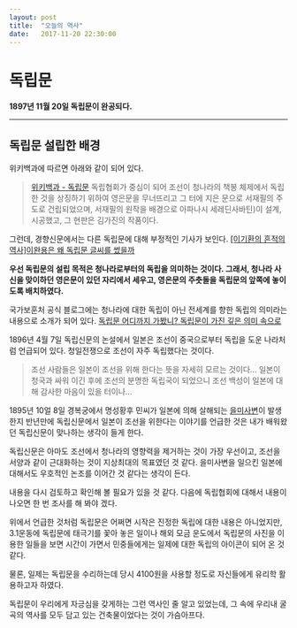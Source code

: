 ```yaml
---
layout: post
title:  "오늘의 역사"
date:   2017-11-20 22:30:00
---
```


독립문
=====

**1897년 11월 20일 독립문이 완공되다.**

-------



독립문 설립한 배경
--------------

위키백과에 따르면 아래와 같이 되어 있다.

> [위키백과 - 독립문](https://ko.wikipedia.org/wiki/%EB%8F%85%EB%A6%BD%EB%AC%B8)
>  독립협회가 중심이 되어 조선이 청나라의 책봉 체제에서 독립한 것을 상징하기 위하여 영은문을 무너뜨리고 그 터에 지은 문으로 서재필의 주도로 건립되었으며, 서재필의 원작을 배경으로 아파나시 세레딘사바틴)이 설계, 시공했고, 그 현판은 김가진의 작품이다.



그런데, 경향신문에서는 다른 독립문에 대해 부정적인 기사가 보인다.
[[이기환의 흔적의 역사]이완용은 왜 독립문 글씨를 썼을까](http://news.khan.co.kr/kh_news/khan_art_view.html?www&artid=201702281630001&code=#csidx807d9cb77daacf5a342798efa9af4e8)

**우선 독립문의 설립 목적은 청나라로부터의 독립을 의미하는 것이다. 그래서, 청나라 사신을 맞이하던 영은문이 있던 자리에서 세우고, 영은문의 주춧돌을 독립문의 앞쪽에 놓이도록 배치하였다.**

국가보훈처 공식 블로그에는 청나라에 대한 독립이 아닌 전세계를 향한 독립의 의미라는 내용으로 소개가 되어 있다.
[독립문 어디까지 가봤니? 독립문이 가진 깊은 의미 속으로](http://mpva.tistory.com/3591)

1896년 4월 7일 독립신문의 논설에서 일본은 조선이 중국으로부터 독립을 도운 나라처럼 언급되어 있다. 청일전쟁으로 조선이 자주 독립했다는 것이다.

> 조선 사람들은 일본이 조선을 위해 한다는 뜻을 자세히 모르는 것이다...  일본이 청국과 싸워 이긴 후에 조선의 분명한 독립국이 되었으니 조선 백성이 일본에 대해 감사한 마음이 있을 터이나...


1895년 10얼 8일 경복궁에서 명성황후 민씨가 일본에 의해 살해되는 [을미사변](https://ko.wikipedia.org/wiki/%EC%9D%84%EB%AF%B8%EC%82%AC%EB%B3%80)이 발생한지 반년만에 독립신문에서 일본이 조선을 위한다는 이야기를 언급한 것은 내가 배워왔던 독립신문이 맞나하는 생각이 들게 한다.


독립신문은 아마도 조선에서 청나라의 영향력을 제거하는 것이 가장 우선이고, 조선을 서양과 같이 근대화하는 것이 지상최대의 목표였던 것 같다. 을미사변을 일으킨 일본에 대해서도 우호적인 논조를 이어간 것 같다는 생각이 든다.

내용을 다시 검토하고 확인해 볼 필요가 있을 것 같다. 다음에 독립협회에 대해서 내용이 나오면 한 번 조사를 해 봐야 겠다.


위에서 언급한 것처럼 독립문은 어쩌면 시작은 진정한 독립에 대한 내용은 아니었지만, 3.1운동에 독립문에 태극기를 꽃아 놓은 일이나 해외 모금 운도에서 독립문의 사진을 이용한 일들을 보면 시간이 가면서 민중들에게는 일제에 대한 독립의 아이콘이 되어 온 것 같다.

물론, 일제는 독립문을 수리하는데 당시 4100원을 사용할 정도로 자신들에게 유리학 활용하고자 하였다.

독립문이 우리에게 자긍심을 갖게하는 그런 역사인 줄 알고 있었는데, 그 속에 우리내 굴곡의 역사를 모두 담고 있는 건축물이었다는 것이 가슴아프다. 
